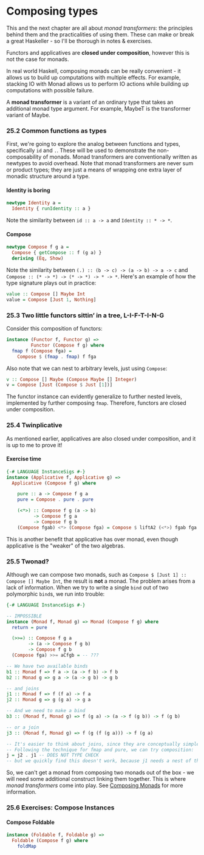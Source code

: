 # Composing types

This and the next chapter are all about *monad transformers*:
the principles behind them and the practicalities of using them.
These can make or break a great Haskeller - so I'll be thorough in notes & exercises.

Functors and applicatives are **closed under composition**,
however this is not the case for monads.

In real world Haskell, composing monads can be really convenient -
it allows us to build up computations with multiple effects.
For example, stacking IO with Monad allows us to perform IO actions while building up computations with possible failure.

A **monad transformer** is a variant of an ordinary type
that takes an additional monad type argument.
For example, MaybeT is the transformer variant of Maybe.

### 25.2 Common functions as types
First, we're going to explore the analog between functions and types, specifically `id` and `.`.
These will be used to demonstrate the non-composability of monads.
Monad transformers are conventionally written as newtypes to avoid overhead.
Note that monad transformers are never sum or product types;
they are just a means of wrapping one extra layer of monadic structure around a type.

#### Identity is boring
```haskell
newtype Identity a =
  Identity { runIdentity :: a }
```
Note the similarity between `id :: a -> a` and `Identity :: * -> *`.

#### Compose
```haskell
newtype Compose f g a =
  Compose { getCompose :: f (g a) }
  deriving (Eq, Show)
```
Note the similarity between `(.) :: (b -> c) -> (a -> b) -> a -> c`
and `Compose :: (* -> *) -> (* -> *) -> * -> *`.
Here's an example of how the type signature plays out in practice:
```haskell
value :: Compose [] Maybe Int
value = Compose [Just 1, Nothing]
```

### 25.3 Two little functors sittin’ in a tree, L-I-F-T-I-N-G
Consider this composition of functors:
```haskell
instance (Functor f, Functor g) =>
         Functor (Compose f g) where
  fmap f (Compose fga) =
    Compose $ (fmap . fmap) f fga
```
Also note that we can nest to arbitrary levels, just using `Compose`:
```haskell
v :: Compose [] Maybe (Compose Maybe [] Integer)
v = Compose [Just (Compose $ Just [1])]
```
The functor instance can evidently generalize to further nested levels,
implemented by further composing `fmap`.
Therefore, functors are closed under composition.

### 25.4 Twinplicative
As mentioned earlier, applicatives are also closed under composition, and it is up to me to prove it!

#### Exercise time
```haskell
{-# LANGUAGE InstanceSigs #-}
instance (Applicative f, Applicative g) =>
  Applicative (Compose f g) where

    pure :: a -> Compose f g a
    pure = Compose . pure . pure

    (<*>) :: Compose f g (a -> b)
          -> Compose f g a
          -> Compose f g b
    (Compose fgab) <*> (Compose fga) = Compose $ liftA2 (<*>) fgab fga
```
This is another benefit that applicative has over monad,
even though applicative is the "weaker" of the two algebras.

### 25.5 Twonad?
Although we can compose two monads, such as `Compose $ [Just 1] :: Compose [] Maybe Int`,
the result is **not** a monad.
The problem arises from a lack of information.
When we try to write a single `bind` out of two polymorphic `bind`s, we run into trouble:
```haskell
{-# LANGUAGE InstanceSigs #-}

-- IMPOSSIBLE
instance (Monad f, Monad g) => Monad (Compose f g) where
  return = pure

  (>>=) :: Compose f g a
        -> (a -> Compose f g b)
        -> Compose f g b
  (Compose fga) >>= aCfgb = -- ???

-- We have two available binds
b1 :: Monad f => f a -> (a -> f b) -> f b
b2 :: Monad g => g a -> (a -> g b) -> g b

-- and joins
j1 :: Monad f => f (f a) -> f a
j2 :: Monad g => g (g a) -> g a

-- And we need to make a bind
b3 :: (Monad f, Monad g) => f (g a) -> (a -> f (g b)) -> f (g b)

-- or a join
j3 :: (Monad f, Monad g) => f (g (f (g a))) -> f (g a)

-- It's easier to think about joins, since they are conceptually simpler.
-- Following the technique for fmap and pure, we can try composition:
j = j2 . j1 -- DOES NOT TYPE CHECK
-- but we quickly find this doesn't work, because j1 needs a nest of the **same** monad
```
So, we can't get a monad from composing two monads out of the box - we will need some additional
construct linking them together.
This is where *monad transformers* come into play.
See [Composing Monads](http://web.cecs.pdx.edu/~mpj/pubs/RR-1004.pdf) for more information.

### 25.6 Exercises: Compose Instances
#### Compose Foldable
```haskell
instance (Foldable f, Foldable g) =>
  Foldable (Compose f g) where
    foldMap
```
